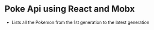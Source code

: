 # Poke Api using React and Mobx

* Lists all the Pokemon from the 1st generation to the latest generation
